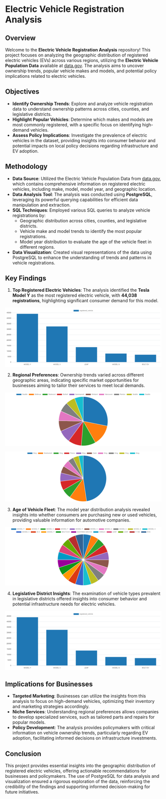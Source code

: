 # Electric Vehicle Registration Analysis

## Overview
Welcome to the **Electric Vehicle Registration Analysis** repository! This project focuses on analyzing the geographic distribution of registered electric vehicles (EVs) across various regions, utilizing the **Electric Vehicle Population Data** available at [data.gov](https://catalog.data.gov/dataset/electric-vehicle-population-data). The analysis aims to uncover ownership trends, popular vehicle makes and models, and potential policy implications related to electric vehicles.

## Objectives
- **Identify Ownership Trends**: Explore and analyze vehicle registration data to understand ownership patterns across cities, counties, and legislative districts.
- **Highlight Popular Vehicles**: Determine which makes and models are most commonly registered, with a specific focus on identifying high-demand vehicles.
- **Assess Policy Implications**: Investigate the prevalence of electric vehicles in the dataset, providing insights into consumer behavior and potential impacts on local policy decisions regarding infrastructure and EV adoption.

## Methodology
- **Data Source**: Utilized the Electric Vehicle Population Data from [data.gov](https://catalog.data.gov/dataset/electric-vehicle-population-data), which contains comprehensive information on registered electric vehicles, including make, model, model year, and geographic location.
- **Data Analysis Tool**: The analysis was conducted using **PostgreSQL**, leveraging its powerful querying capabilities for efficient data manipulation and extraction.
- **SQL Techniques**: Employed various SQL queries to analyze vehicle registrations by:
  - Geographic distribution across cities, counties, and legislative districts.
  - Vehicle make and model trends to identify the most popular registrations.
  - Model year distribution to evaluate the age of the vehicle fleet in different regions.
- **Data Visualization**: Created visual representations of the data using PostgreSQL to enhance the understanding of trends and patterns in vehicle registrations.





## Key Findings
1. **Top Registered Electric Vehicles**: The analysis identified the **Tesla Model Y** as the most registered electric vehicle, with **44,038 registrations**, highlighting significant consumer demand for this model.

![Most Sold Models](visual%20results/most%20sold%20models.png)

2. **Regional Preferences**: Ownership trends varied across different geographic areas, indicating specific market opportunities for businesses aiming to tailor their services to meet local demands.

![Cars in City](visual%20results/cars%20in%20city.png)

![County Cars](visual%20results/county%20cars.png)

3. **Age of Vehicle Fleet**: The model year distribution analysis revealed insights into whether consumers are purchasing new or used vehicles, providing valuable information for automotive companies.

![Model Distribution Based on Year](visual%20results/MODEL%20DISTRIBUTION%20BASED%20ON%20YEAR.png)
   
4. **Legislative District Insights**: The examination of vehicle types prevalent in legislative districts offered insights into consumer behavior and potential infrastructure needs for electric vehicles.

![Vehicle Distribution Analysis](visual%20results/most%20sold%20models.png)

## Implications for Businesses
- **Targeted Marketing**: Businesses can utilize the insights from this analysis to focus on high-demand vehicles, optimizing their inventory and marketing strategies accordingly.
- **Niche Services**: Understanding regional preferences allows companies to develop specialized services, such as tailored parts and repairs for popular models.
- **Policy Development**: The analysis provides policymakers with critical information on vehicle ownership trends, particularly regarding EV adoption, facilitating informed decisions on infrastructure investments.

## Conclusion
This project provides essential insights into the geographic distribution of registered electric vehicles, offering actionable recommendations for businesses and policymakers. The use of PostgreSQL for data analysis and visualization ensured a rigorous exploration of the data, reinforcing the credibility of the findings and supporting informed decision-making for future initiatives.

